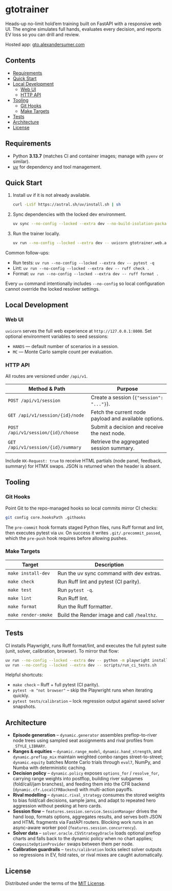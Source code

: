 # gtotrainer

Heads-up no-limit hold’em training built on FastAPI with a responsive web UI. The engine simulates full hands, evaluates every decision, and reports EV loss so you can drill and review.

Hosted app: [gto.alexandersumer.com](https://gto.alexandersumer.com/)

## Contents

- [Requirements](#requirements)
- [Quick Start](#quick-start)
- [Local Development](#local-development)
  - [Web UI](#web-ui)
  - [HTTP API](#http-api)
- [Tooling](#tooling)
  - [Git Hooks](#git-hooks)
  - [Make Targets](#make-targets)
- [Tests](#tests)
- [Architecture](#architecture)
- [License](#license)

## Requirements

- Python **3.13.7** (matches CI and container images; manage with `pyenv` or similar).
- [uv](https://docs.astral.sh/uv/) for dependency and tool management.

## Quick Start

1. Install uv if it is not already available.
   ```bash
   curl -LsSf https://astral.sh/uv/install.sh | sh
   ```
2. Sync dependencies with the locked dev environment.
   ```bash
   uv sync --no-config --locked --extra dev --no-build-isolation-package eval7
   ```
3. Run the trainer locally.
   ```bash
   uv run --no-config --locked --extra dev -- uvicorn gtotrainer.web.app:app --reload
   ```

Common follow-ups:

- Run tests: `uv run --no-config --locked --extra dev -- pytest -q`
- Lint: `uv run --no-config --locked --extra dev -- ruff check .`
- Format: `uv run --no-config --locked --extra dev -- ruff format .`

Every `uv` command intentionally includes `--no-config` so local configuration cannot override the locked resolver settings.

## Local Development

### Web UI

`uvicorn` serves the full web experience at `http://127.0.0.1:8000`. Set optional environment variables to seed sessions:

- `HANDS` — default number of scenarios in a session.
- `MC` — Monte Carlo sample count per evaluation.

### HTTP API

All routes are versioned under `/api/v1`.

| Method & Path | Purpose |
| --- | --- |
| `POST /api/v1/session` | Create a session (`{"session": "..."}`). |
| `GET /api/v1/session/{id}/node` | Fetch the current node payload and available options. |
| `POST /api/v1/session/{id}/choose` | Submit a decision and receive the next node. |
| `GET /api/v1/session/{id}/summary` | Retrieve the aggregated session summary. |

Include `HX-Request: true` to receive HTML partials (node panel, feedback, summary) for HTMX swaps. JSON is returned when the header is absent.

## Tooling

### Git Hooks

Point Git to the repo-managed hooks so local commits mirror CI checks:

```bash
git config core.hooksPath .githooks
```

The `pre-commit` hook formats staged Python files, runs Ruff format and lint, then executes pytest via uv. On success it writes `.git/.precommit_passed`, which the `pre-push` hook requires before allowing pushes.

### Make Targets

| Target | Description |
| --- | --- |
| `make install-dev` | Run the uv sync command with dev extras. |
| `make check` | Run Ruff lint and pytest (CI parity). |
| `make test` | Run `pytest -q`. |
| `make lint` | Run Ruff lint. |
| `make format` | Run the Ruff formatter. |
| `make render-smoke` | Build the Render image and call `/healthz`. |

## Tests

CI installs Playwright, runs Ruff format/lint, and executes the full pytest suite (unit, solver, calibration, browser). To mirror that flow:

```bash
uv run --no-config --locked --extra dev -- python -m playwright install --with-deps chromium
uv run --no-config --locked --extra dev -- scripts/run_ci_tests.sh
```

Helpful shortcuts:

- `make check` – Ruff + full pytest (CI parity).
- `pytest -m "not browser"` – skip the Playwright runs when iterating quickly.
- `pytest tests/calibration` – lock regression output against saved solver snapshots.

## Architecture

- **Episode generation** – `dynamic.generator` assembles preflop-to-river node trees using sampled seat assignments and rival profiles from `_STYLE_LIBRARY`.
- **Ranges & equities** – `dynamic.range_model`, `dynamic.hand_strength`, and `dynamic.preflop_mix` maintain weighted combo ranges street-to-street; `dynamic.equity` batches Monte Carlo trials through `eval7`, NumPy, and Numba with deterministic caching.
- **Decision policy** – `dynamic.policy` exposes `options_for` / `resolve_for`, carrying range weights into postflop, building river subgames (fold/call/jam branches), and feeding them into the CFR backend (`dynamic.cfr.LocalCFRBackend`) with multi-action payoffs.
- **Rival modelling** – `dynamic.rival_strategy` consumes the stored weights to bias fold/call decisions, sample jams, and adapt to repeated hero aggression without peeking at hero cards.
- **Session flow** – `features.session.service.SessionManager` drives the hand loop, formats options, aggregates results, and serves both JSON and HTML fragments via FastAPI routers. Blocking work runs in an async-aware worker pool (`features.session.concurrency`).
- **Solver data** – `solver.oracle.CSVStrategyOracle` loads optional preflop charts and falls back to the dynamic policy when no chart applies; `CompositeOptionProvider` swaps between them per node.
- **Calibration guardrails** – `tests/calibration` locks select solver outputs so regressions in EV, fold rates, or rival mixes are caught automatically.

## License

Distributed under the terms of the [MIT License](LICENSE).
